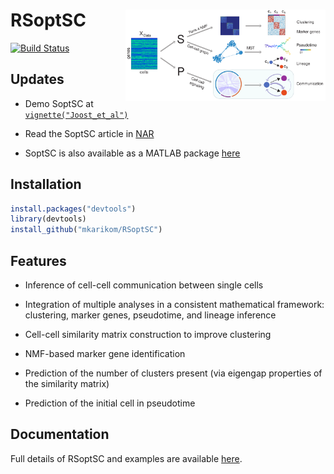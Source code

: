 
<!-- README.md is generated from README.Rmd. Please edit that file -->

# RSoptSC <img src="man/figures/logo.svg" align="right" alt="" width="320" />

[![Build
Status](https://travis-ci.com/mkarikom/RSoptSC.svg?branch=master)](https://travis-ci.com/mkarikom/RSoptSC)

## Updates

  - Demo SoptSC at
    [`vignette("Joost_et_al")`](https://mkarikom.github.io/RSoptSC/articles/Joost_et_al.html)

  - Read the SoptSC article in [NAR](https://doi.org/10.1093/nar/gkz204)

  - SoptSC is also available as a MATLAB package
    [here](https://github.com/wangshuxiong/soptsc)

## Installation

``` r
install.packages("devtools")
library(devtools)
install_github("mkarikom/RSoptSC")
```

## Features

  - Inference of cell-cell communication between single cells

  - Integration of multiple analyses in a consistent mathematical
    framework: clustering, marker genes, pseudotime, and lineage
    inference

  - Cell-cell similarity matrix construction to improve clustering

  - NMF-based marker gene identification

  - Prediction of the number of clusters present (via eigengap
    properties of the similarity matrix)

  - Prediction of the initial cell in pseudotime

## Documentation

Full details of RSoptSC and examples are available
[here](https://mkarikom.github.io/RSoptSC).
